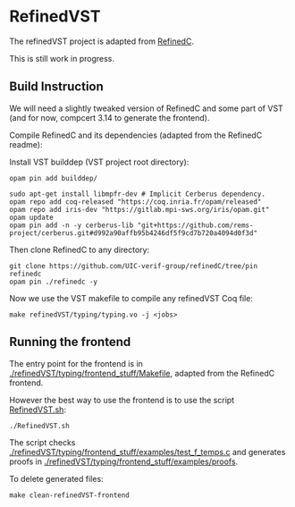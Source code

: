 # RefinedVST

The refinedVST project is adapted from [RefinedC](https://gitlab.mpi-sws.org/iris/refinedc/-/commits/ea6be6de7f27855a79c9ca18e6a54ba3bd5ed883).

This is still work in progress.

## Build Instruction

We will need a slightly tweaked version of RefinedC and some part of VST (and for now, compcert 3.14 to generate the frontend).

Compile RefinedC and its dependencies (adapted from the RefinedC readme):

Install VST builddep (VST project root directory):

```[bash]
opam pin add builddep/
```

```[bash]
sudo apt-get install libmpfr-dev # Implicit Cerberus dependency.
opam repo add coq-released "https://coq.inria.fr/opam/released"
opam repo add iris-dev "https://gitlab.mpi-sws.org/iris/opam.git"
opam update
opam pin add -n -y cerberus-lib "git+https://github.com/rems-project/cerberus.git#d992a90affb95b4246df5f9cd7b720a4094d0f3d"
```

Then clone RefinedC to any directory:

```[bash]
git clone https://github.com/UIC-verif-group/refinedC/tree/pin refinedc
opam pin ./refinedc -y
```

Now we use the VST makefile to compile any refinedVST Coq file:

```[bash]
make refinedVST/typing/typing.vo -j <jobs>
```

## Running the frontend

The entry point for the frontend is in [./refinedVST/typing/frontend_stuff/Makefile](./refinedVST/typing/frontend_stuff/Makefile), adapted from the RefinedC frontend.

However the best way to use the frontend is to use the script [RefinedVST.sh](RefinedVST.sh):

```[bash]
./RefinedVST.sh
```

 The script checks [./refinedVST/typing/frontend_stuff/examples/test_f_temps.c](./refinedVST/typing/frontend_stuff/examples/test_f_temps.c) and generates proofs in [./refinedVST/typing/frontend_stuff/examples/proofs](./refinedVST/typing/frontend_stuff/examples/proofs).

To delete generated files:

```[bash]
make clean-refinedVST-frontend
```
